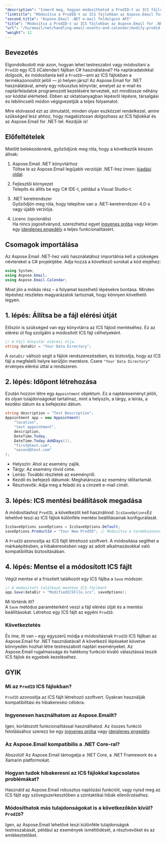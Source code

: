 ```yaml
---
"description": "Ismerd meg, hogyan módosíthatod a ProdID-t az ICS fájlokban az Aspose.Email for .NET használatával. Lépésről lépésre bemutató kóddal, tippekkel és gyakran ismételt kérdésekkel a zökkenőmentes naptárkezeléshez."
"linktitle": "Módosítsa a ProdID-t az ICS fájlokban az Aspose.Email for .NET segítségével"
"second_title": "Aspose.Email .NET e-mail feldolgozó API"
"title": "Módosítsa a ProdID-t az ICS fájlokban az Aspose.Email for .NET segítségével"
"url": "/hu/email/net/handling-email-events-and-calendar/modify-prodid-in-ics-files/"
"weight": 12
---
```


## Bevezetés

Elgondolkodott már azon, hogyan lehet testreszabni vagy módosítani a `ProdID` egy ICS (iCalendar) fájlban C# használatával? Ha naptáradatokkal dolgozik, és módosítania kell a `ProdID`—ami az ICS fájlokban a termékazonosítót jelöli — jó helyen jársz! Az Aspose.Email for .NET használatával, amely egy robusztus könyvtár, amelyet az e-mail és naptárfeladatok programozott kezelésére terveztek, ezt mindössze néhány sor kóddal elérheted. Ebben az oktatóanyagban lépésről lépésre, társalgási és lebilincselő módon végigvezetjük a teljes folyamatot.

Mire elolvasod ezt az útmutatót, minden olyan eszközzel rendelkezel, amire szükséged lesz ahhoz, hogy magabiztosan dolgozhass az ICS fájlokkal és az Aspose.Email for .NET-tel. Kezdjük is!

## Előfeltételek

Mielőtt belekezdenénk, győződjünk meg róla, hogy a következők készen állnak:

1. Aspose.Email .NET könyvtárhoz  
   Töltse le az Aspose.Email legújabb verzióját .NET-hez innen: [kiadási oldal](https://releases.aspose.com/email/net/).  

2. Fejlesztői környezet  
   Telepíts és állíts be egy C# IDE-t, például a Visual Studio-t.

3. .NET keretrendszer  
   Győződjön meg róla, hogy telepítve van a .NET-keretrendszer 4.0-s vagy újabb verziója.

4. Licenc (opcionális)  
   Ha nincs jogosítványod, szerezhetsz egyet [ingyenes próba](https://releases.aspose.com/) vagy kérjen egy [ideiglenes engedély](https://purchase.aspose.com/temporary-license/) a teljes funkcionalitásért.

## Csomagok importálása

Az Aspose.Email .NET-hez való használatához importálnia kell a szükséges névtereket a C# projektjébe. Adja hozzá a következő sorokat a kód elejéhez:

```csharp
using System;
using Aspose.Email;
using Aspose.Email.Calendar;
```

Most jön a mókás rész – a folyamat kezelhető lépésekre bontása. Minden lépéshez részletes magyarázatok tartoznak, hogy könnyen követhető legyen.

## 1. lépés: Állítsa be a fájl elérési útját

Először is szükséged van egy könyvtárra az ICS fájlod mentéséhez. Ez az elérési út fog szolgálni a módosított ICS fájl célhelyeként.

```csharp
// A Fájl könyvtár elérési útja.
string dataDir = "Your Data Directory";
```
 
A `dataDir` változó segít a fájlok rendszerezésében, és biztosítja, hogy az ICS fájl a megfelelő helyre kerüljön mentésre. Csere `"Your Data Directory"` érvényes elérési úttal a rendszeren.

## 2. lépés: Időpont létrehozása

Ezután hozzon létre egy `Appointment` objektum. Ez a naptáreseményt jelöli, és olyan tulajdonságokat tartalmaz, mint a helyszín, a tárgy, a leírás, a kezdési dátum és a befejezési dátum.

```csharp
string description = "Test Description";
Appointment app = new Appointment(
    "location", 
    "test appointment", 
    description, 
    DateTime.Today,
    DateTime.Today.AddDays(1), 
    "first@test.com", 
    "second@test.com"
);
```
 
- Helyszín: Ahol az esemény zajlik.  
- Tárgy: Az esemény rövid címe.  
- Leírás: További részletek az eseményről.  
- Kezdő és befejező dátumok: Meghatározza az esemény időtartamát.  
- Résztvevők: Adja meg a feladó és a címzett e-mail címét.

## 3. lépés: ICS mentési beállítások megadása

A módosításhoz `ProdID`, a következőt kell használnod: `IcsSaveOptions`Ez lehetővé teszi az ICS fájlok különféle mentési beállításainak konfigurálását.

```csharp
IcsSaveOptions saveOptions = IcsSaveOptions.Default;
saveOptions.ProductId = "Your New ProdID"; // Módosítsa a termékazonosítót szükség szerint
```
 
A `ProdID` azonosítja az ICS fájlt létrehozó szoftvert. A módosítása segíthet a márkaépítésben, a hibakeresésben vagy az adott alkalmazásokkal való kompatibilitás biztosításában.

## 4. lépés: Mentse el a módosított ICS fájlt

Végül mentse el a frissített találkozót egy ICS fájlba a `Save` módszer.

```csharp
// A módosított találkozó mentése ICS-fájlként
app.Save(dataDir + "ModifiedICSFile.ics", saveOptions);
```

Mi történik itt?  
A `Save` metódus paraméterként veszi a fájl elérési útját és a mentési beállításokat. Létrehoz egy ICS fájlt az egyéni `ProdID`.

### Következtetés

És íme, itt van – egy egyszerű módja a módosításnak `ProdID` ICS fájlban az Aspose.Email for .NET használatával! A következő lépéseket követve könnyedén hozhat létre testreszabott naptári eseményeket. Az Aspose.Email rugalmassága és hatékony funkciói kiváló választássá teszik ICS fájlok és egyebek kezeléséhez.

## GYIK

### Mi az `ProdID` ICS fájlokban?  
`ProdID` azonosítja az ICS fájlt létrehozó szoftvert. Gyakran használják kompatibilitási és hibakeresési célokra.

### Ingyenesen használhatom az Aspose.Emailt?  
Igen, korlátozott funkcionalitással használhatod. Az összes funkció feloldásához szerezz be egy [ingyenes próba](https://releases.aspose.com/) vagy [ideiglenes engedély](https://purchase.aspose.com/temporary-license/).

### Az Aspose.Email kompatibilis a .NET Core-ral?  
Abszolút! Az Aspose.Email támogatja a .NET Core, a .NET Framework és a Xamarin platformokat.

### Hogyan tudok hibakeresni az ICS fájlokkal kapcsolatos problémákat?  
Használd az Aspose.Email robusztus naplózási funkcióit, vagy nyisd meg az ICS fájlt egy szövegszerkesztőben a szintaktikai hibák ellenőrzéséhez.

### Módosíthatok más tulajdonságokat is a következőkön kívül? `ProdID`?  
Igen, az Aspose.Email lehetővé teszi különféle tulajdonságok testreszabását, például az események ismétlődését, a résztvevőket és az emlékeztetőket.